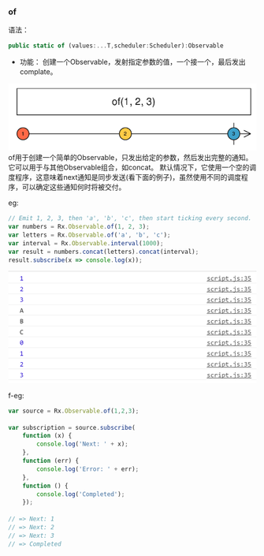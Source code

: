 ### of

语法：

```ts
public static of (values:...T,scheduler:Scheduler):Observable
```

- 功能：
创建一个Observable，发射指定参数的值，一个接一个，最后发出complate。

![](/assets/complate.png)
of用于创建一个简单的Observable，只发出给定的参数，然后发出完整的通知。 它可以用于与其他Observable组合，如concat。 默认情况下，它使用一个空的调度程序，这意味着next通知是同步发送(看下面的例子)，虽然使用不同的调度程序，可以确定这些通知何时将被交付。

eg:
```js
// Emit 1, 2, 3, then 'a', 'b', 'c', then start ticking every second.
var numbers = Rx.Observable.of(1, 2, 3);
var letters = Rx.Observable.of('a', 'b', 'c');
var interval = Rx.Observable.interval(1000);
var result = numbers.concat(letters).concat(interval);
result.subscribe(x => console.log(x));
```
![](/assets/of-result.png)


f-eg:
```js
var source = Rx.Observable.of(1,2,3);

var subscription = source.subscribe(
    function (x) {
        console.log('Next: ' + x);
    },
    function (err) {
        console.log('Error: ' + err);   
    },
    function () {
        console.log('Completed');   
    });

// => Next: 1
// => Next: 2
// => Next: 3
// => Completed
```